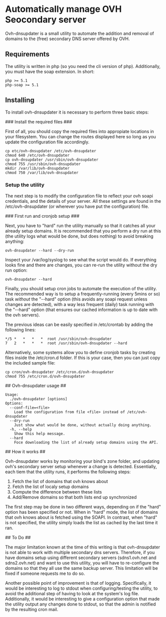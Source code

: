 # Automatically manage OVH Seocondary server #

Ovh-dnsupdater is a small utility to automate the addition and removal of domains to the (free) secondary DNS server offered by OVH.

## Requirements ##

The utility is written in php (so you need the cli version of php). Additionally, you must have the soap extension. In short:

	php >= 5.1
	php-soap >= 5.1

## Installing ##

To install ovh-dnsupdater it is necessary to perform three basic steps:

### Install the required files ###

First of all, you should copy the required files into appropiate locations in your filesystem. You can change the routes displayed here so long as you update the configuration file accordingly.

	cp etc/ovh-dnsupdater /etc/ovh-dnsupdater
	chmod 640 /etc/ovh-dnsupdater
	cp ovh-dnsupdater /usr/sbin/ovh-dnsupdater
	chmod 755 /usr/sbin/ovh-dnsupdater
	mkdir /var/lib/ovh-dnsupdater
	chmod 750 /var/lib/ovh-dnsupdater

### Setup the utility ###

The next step is to modify the configuration file to reflect your ovh soapi credentials, and the details of your server. All these settings are found in the /etc/ovh-dnsupdater (or wherever you have put the configuration) file.

### First run and cronjob setup ###

Next, you have to "hard" run the utility manually so that it catches all your already setup domains. It is recommended that you perform a dry run at this (the utility logs what would be done, but does nothing) to avoid breaking anything:

	ovh-dnsupdater --hard --dry-run

Inspect your /var/log/syslog to see what the script would do. If everything looks fine and there are changes, you can re-run the utility without the dry run option:

	ovh-dnsupdater --hard

Finally, you should setup cron jobs to automate the execution of the utility. The recommended way is to setup a frequently-running (every 5mins or so) task *without* the "--hard" option (this avoids any soapi request unless changes are detected), with a way less frequent (daily) task running with the "--hard" option (that ensures our cached information is up to date with the ovh servers).

The previous ideas can be easily specified in /etc/crontab by adding the following lines:

	*/5	*	*	*	*  root /usr/sbin/ovh-dnsupdater
	7	2	*	*	*  root /usr/sbin/ovh-dnsupdater --hard

Alternatively, some systems allow you to define cronjob tasks by creating files inside the /etc/cron.d folder. If this is your case, then you can just copy the included sample file:

	cp cron/ovh-dnsupdater /etc/cron.d/ovh-dnsupdater
	chmod 755 /etc/cron.d/ovh-dnsupdater

## Ovh-dnsupdater usage ##

	Usage: 
	  ./ovh-dnsupdater [options]
	Options:
	  --conf-file=<file>
		Load the configuration from file <file> instead of /etc/ovh-dnsupdater
	  --dry-run    
		Just show what would be done, without actually doing anything.
	  -h, --help   
		Show this help message.
	  --hard       
		Foce downloading the list of already setup domains using the API.

## How it works ##

Ovh-dnsupdater works by monitoring your bind's zone folder, and updating ovh's secondary server setup whenever a change is detected. Essentially, each tiem that the utility runs, it performs the following steps:

 1. Fetch the list of domains that ovh knows about
 2. Fetch the list of localy setup domains
 3. Compute the difference between these lists
 4. Add/Remove domains so that both lists end up synchronized

The first step may be done in two different ways, depending on if the "hard" option has been specified or not. When in "hard" mode, the list of domains that ovh knows about is fetched using the SOAPI. In contrast, when "hard" is not specified, the utility simply loads the list as cached by the last time it ran.

## To Do ##

The major limitation known at the time of this writing is that ovh-dnsupdater is not able to work with multiple secondary dns servers. Therefore, if you have domains setup using different secondary servers (sdns1.ovh.net and sdns2.ovh.net) and want to use this utility, you will have to re-configure the domains so that they all use the same backup server. This limitation will be fixed if someone requests me to do so.

Another possible point of improvement is that of logging. Specifically, it would be interesting to log to stdout when configuring/testing the utility, to avoid the additional step of having to look at the system's log file. Additionally, it would be interesting to give a configuration option that made the utility output any changes done to stdout, so that the admin is notified by the resulting cron mail.
